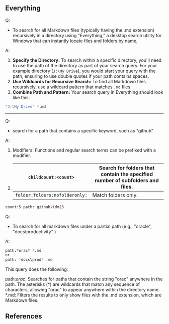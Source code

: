 


## Everything

Q: 
* To search for all Markdown files (typically having the .md extension) recursively in a directory using "Everything," a desktop search utility for Windows that can instantly locate files and folders by name,

A: 

1. **Specify the Directory:** To search within a specific directory, you'll need to use the path of the directory as part of your search query. For your example directory (`J:\My Drive`), you would start your query with the path, ensuring to use double quotes if your path contains spaces.
2. **Use Wildcards for Recursive Search:** To find all Markdown files recursively, use a wildcard pattern that matches `.md` files.
3. **Combine Path and Pattern:** Your search query in Everything should look like this:

```bash
"J:\My Drive" *.md
```

---

Q:

*  search for a path that contains a specific keyword, such as "github"

A:
1. Modifiers: Functions and regular search terms can be prefixed with a modifier.

2. | `childcount:<count>`           | Search for folders that contain the specified number of subfolders and files. |
   | ------------------------------ | ------------------------------------------------------------ |
   | `folder:folders:nofolderonly:` | Match folders only.                                          |
```bash
count:5 path: github\tdm23 
```

Q:
* To search for all markdown files under a partial path (e.g., "oracle", "docs\productivity" ) 

A:


```bash  
path:*orac* *.md
or
path: *docs\prod* .md
```

This query does the following:

path:*orac*: Searches for paths that contain the string "orac" anywhere in the path. The asterisks (*) are wildcards that match any sequence of characters, allowing "orac" to appear anywhere within the directory name.
*.md: Filters the results to only show files with the .md extension, which are Markdown files.



## References

[^1]: [everything search Syntax](https://www.voidtools.com/support/everything/searching/)

